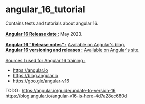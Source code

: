 # angular_16_tutorial
Contains tests and tutorials about angular 16.
<br/>
<br/>
<u><b>Angular 16 Release date :</u></b> May 2023.
<br/>
<br/>
<u><b>Angular 16 "Release notes" :</u></b> <a href="https://blog.angular.io/angular-v16-is-here-4d7a28ec680d">Available on Angular's blog.</a>
<br/>
<u><b>Angular 16 versioning and releases :</u></b> <a href="https://angular.io/guide/releases">Available on Angular's site.</a>
<br/>
<br/>
<u>Sources I used for Angular 16 training :</u>
- https://angular.io
- https://blog.angular.io
- https://goo.gle/angular-v16


TODO :
https://angular.io/guide/update-to-version-16
https://blog.angular.io/angular-v16-is-here-4d7a28ec680d

